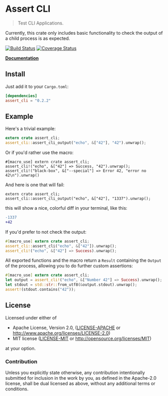 # Assert CLI

> Test CLI Applications.

Currently, this crate only includes basic functionality to check the output of a child process
is as expected.

[![Build Status](https://travis-ci.org/killercup/assert_cli.svg)](https://travis-ci.org/killercup/assert_cli) [![Coverage Status](https://coveralls.io/repos/killercup/assert_cli/badge.svg?branch=master&service=github)](https://coveralls.io/github/killercup/assert_cli?branch=master)

**[Documentation](http://killercup.github.io/assert_cli/)**

## Install

Just add it to your `Cargo.toml`:

```toml
[dependencies]
assert_cli = "0.2.2"
```

## Example

Here's a trivial example:

```rust
extern crate assert_cli;
assert_cli::assert_cli_output("echo", &["42"], "42").unwrap();
```

Or if you'd rather use the macro:

```rust,ignore
#[macro_use] extern crate assert_cli;
assert_cli!("echo", &["42"] => Success, "42").unwrap();
assert_cli!("black-box", &["--special"] => Error 42, "error no 42\n").unwrap()
```

And here is one that will fail:

```rust,should_panic
extern crate assert_cli;
assert_cli::assert_cli_output("echo", &["42"], "1337").unwrap();
```

this will show a nice, colorful diff in your terminal, like this:

```diff
-1337
+42
```

If you'd prefer to not check the output:

```rust
#[macro_use] extern crate assert_cli;
assert_cli::assert_cli("echo", &["42"]).unwrap();
assert_cli!("echo", &["42"] => Success).unwrap();
```

All exported functions and the macro return a `Result` containing the
`Output` of the process, allowing you to do further custom assertions:

```rust
#[macro_use] extern crate assert_cli;
let output = assert_cli!("echo", &["Number 42"] => Success).unwrap();
let stdout = std::str::from_utf8(&output.stdout).unwrap();
assert!(stdout.contains("42"));
```

## License

Licensed under either of

 * Apache License, Version 2.0, ([LICENSE-APACHE](LICENSE-APACHE) or http://www.apache.org/licenses/LICENSE-2.0)
 * MIT license ([LICENSE-MIT](LICENSE-MIT) or http://opensource.org/licenses/MIT)

at your option.

### Contribution

Unless you explicitly state otherwise, any contribution intentionally
submitted for inclusion in the work by you, as defined in the Apache-2.0
license, shall be dual licensed as above, without any additional terms or
conditions.
